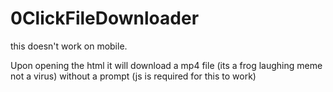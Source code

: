 # 0ClickFileDownloader
this doesn't work on mobile.

Upon opening the html it will download a mp4 file (its a frog laughing meme not a virus) without a prompt
(js is required for this to work) 
